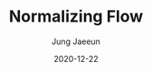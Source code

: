 ---
layout: post
title: Normalizing Flow
date:   2020-12-22
author: Jung Jaeeun
categories: Review
tags: normalizing-flow deep-learning NICE RealNVP Glow
use_math: true
---